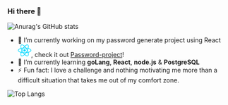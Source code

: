 ### Hi there 👋

<!--
**turan-98/turan-98** is a ✨ _special_ ✨ repository because its `README.md` (this file) appears on your GitHub profile.
-->

![Anurag's GitHub stats](https://github-readme-stats.vercel.app/api?username=anuraghazra&show_icons=true&theme=radical)
- 🔭 I’m currently working on my password generate project using React <img src="./src/svg/react.svg">, check it out [Password-project]("https://github.com/turan-98/Password-project/tree/master")! 
- 🌱 I’m currently learning **goLang**, **React**, **node.js** & **PostgreSQL**
- ⚡ Fun fact: I love a challenge and nothing motivating me more than a difficult situation that takes me out of my comfort zone.
  
![Top Langs](https://github-readme-stats.vercel.app/api/top-langs/?username=anuraghazra&hide_progress=true)
